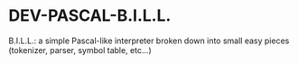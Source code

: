 DEV-PASCAL-B.I.L.L.
===================

B.I.L.L.:  a simple Pascal-like interpreter  broken  down  into small  easy  pieces (tokenizer, parser,  symbol  table, etc...)
